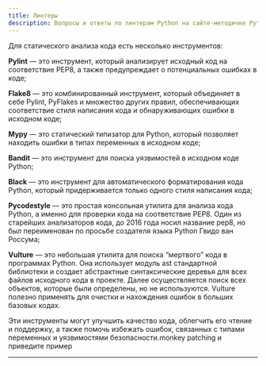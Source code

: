 ```yaml
---
title: Линтеры
description: Вопросы и ответы по линтерам Python на сайте-методичке Python FAQ.
---
```


Для статического анализа кода есть несколько инструментов:
                    
**Pylint** — это инструмент, который анализирует исходный код на соответствие PEP8, а также предупреждает о потенциальных ошибках в коде;
        
**Flake8** — это комбинированный инструмент, который объединяет в себе Pylint, PyFlakes и множество других правил, обеспечивающих соответствие стиля написания кода и обнаруживающих ошибки в исходном коде;
        
**Mypy** — это статический типизатор для Python, который позволяет находить ошибки в типах переменных в исходном коде;
        
**Bandit** — это инструмент для поиска уязвимостей в исходном коде Python;
        
**Black** — это инструмент для автоматического форматирования кода Python, который придерживается только одного стиля написания кода;
        
**Pycodestyle** — это простая консольная утилита для анализа кода Python, а именно для проверки кода на соответствие PEP8. Один из старейших анализаторов кода, до 2016 года носил название pep8, но был переименован по просьбе создателя языка Python Гвидо ван Россума;
        
**Vulture** — это небольшая утилита для поиска “мертвого” кода в программах Python. Она использует модуль ast стандартной библиотеки и создает абстрактные синтаксические деревья для всех файлов исходного кода в проекте. Далее осуществляется поиск всех объектов, которые были определены, но не используются. Vulture полезно применять для очистки и нахождения ошибок в больших базовых кодах.
        
Эти инструменты могут улучшить качество кода, облегчить его чтение и поддержку, а также помочь избежать ошибок, связанных с типами переменных и уязвимостями безопасности.monkey patching и приведите пример
***